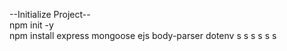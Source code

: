 --Initialize Project-- <br>
npm init -y <br>
npm install express mongoose ejs body-parser dotenv
s
s
s
s
s
s
